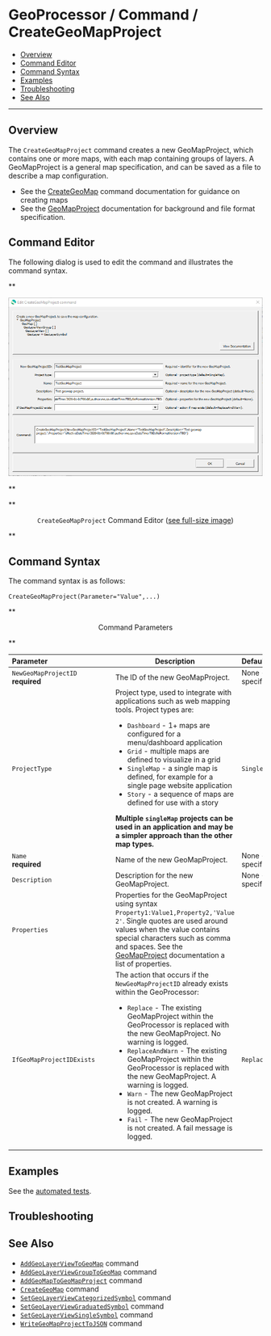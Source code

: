 # GeoProcessor / Command / CreateGeoMapProject #

*   [Overview](#overview)
*   [Command Editor](#command-editor)
*   [Command Syntax](#command-syntax)
*   [Examples](#examples)
*   [Troubleshooting](#troubleshooting)
*   [See Also](#see-also)

-------------------------

## Overview ##

The `CreateGeoMapProject` command creates a new GeoMapProject, which contains one or more maps, with each map containing groups of layers.
A GeoMapProject is a general map specification,
and can be saved as a file to describe a map configuration.

*   See the [CreateGeoMap](../CreateGeoMap/CreateGeoMap.md) command documentation for guidance on creating maps
*   See the [GeoMapProject](../../appendix-geomapproject/geomapproject.md) documentation for background and file format specification.

## Command Editor ##

The following dialog is used to edit the command and illustrates the command syntax.

**<p style="text-align: center;">
![CreateGeoMapProject](CreateGeoMapProject.png)
</p>**

**<p style="text-align: center;">
`CreateGeoMapProject` Command Editor (<a href="../CreateGeoMapProject.png">see full-size image</a>)
</p>**

## Command Syntax ##

The command syntax is as follows:

```text
CreateGeoMapProject(Parameter="Value",...)
```
**<p style="text-align: center;">
Command Parameters
</p>**

| **Parameter**&nbsp;&nbsp;&nbsp;&nbsp;&nbsp;&nbsp;&nbsp;&nbsp;&nbsp;&nbsp;&nbsp;&nbsp;&nbsp;&nbsp;&nbsp;&nbsp;&nbsp;&nbsp;&nbsp;&nbsp;&nbsp;&nbsp;&nbsp;&nbsp;&nbsp;&nbsp;&nbsp;&nbsp;&nbsp;&nbsp;&nbsp;&nbsp; | **Description** | **Default**&nbsp;&nbsp;&nbsp;&nbsp;&nbsp;&nbsp;&nbsp;&nbsp;&nbsp;&nbsp;&nbsp;&nbsp;&nbsp;&nbsp;&nbsp;&nbsp;&nbsp;&nbsp; |
| --------------|-----------------|----------------- |
| `NewGeoMapProjectID` <br> **required** | The ID of the new GeoMapProject. | None - must be specified. |
| `ProjectType` | Project type, used to integrate with applications such as web mapping tools.  Project types are:<ul><li>`Dashboard` - 1+ maps are configured for a menu/dashboard application</li><li>`Grid` - multiple maps are defined to visualize in a grid</li><li>`SingleMap` - a single map is defined, for example for a single page website application</li><li>`Story` - a sequence of maps are defined for use with a story</li></ul>**Multiple `singleMap` projects can be used in an application and may be a simpler approach than the other map types.** | `SingleMap` |
| `Name`<br>**required** | Name of the new GeoMapProject. | None - must be specified. |
| `Description` | Description for the new GeoMapProject. | None - must be specified. |
| `Properties` | Properties for the GeoMapProject using syntax `Property1:Value1,Property2,'Value 2'`.  Single quotes are used around values when the value contains special characters such as comma and spaces.  See the [GeoMapProject](../../appendix-geomapproject/geomapproject.md) documentation a list of properties. |  |
| `IfGeoMapProjectIDExists` |The action that occurs if the `NewGeoMapProjectID` already exists within the GeoProcessor:<ul><li>`Replace` - The existing GeoMapProject within the GeoProcessor is replaced with the new GeoMapProject. No warning is logged.</li><li>`ReplaceAndWarn` - The existing GeoMapProject within the GeoProcessor is replaced with the new GeoMapProject. A warning is logged.</li><li>`Warn` - The new GeoMapProject is not created. A warning is logged.</li><li>`Fail` - The new GeoMapProject is not created. A fail message is logged.</li></ul> | `Replace` | 

## Examples ##

See the [automated tests](https://github.com/OpenWaterFoundation/owf-app-geoprocessor-python-test/tree/main/test/commands/CreateGeoMapProject).

## Troubleshooting ##

## See Also ##

*   [`AddGeoLayerViewToGeoMap`](../AddGeoLayerViewToGeoMap/AddGeoLayerViewToGeoMap.md) command
*   [`AddGeoLayerViewGroupToGeoMap`](../AddGeoLayerViewGroupToGeoMap/AddGeoLayerViewGroupToGeoMap.md) command
*   [`AddGeoMapToGeoMapProject`](../AddGeoMapToGeoMapProject/AddGeoMapToGeoMapProject.md) command
*   [`CreateGeoMap`](../CreateGeoMap/CreateGeoMap.md) command
*   [`SetGeoLayerViewCategorizedSymbol`](../SetGeoLayerViewCategorizedSymbol/SetGeoLayerViewCategorizedSymbol.md) command
*   [`SetGeoLayerViewGraduatedSymbol`](../SetGeoLayerViewGraduatedSymbol/SetGeoLayerViewGraduatedSymbol.md) command
*   [`SetGeoLayerViewSingleSymbol`](../SetGeoLayerViewSingleSymbol/SetGeoLayerViewSingleSymbol.md) command
*   [`WriteGeoMapProjectToJSON`](../WriteGeoMapProjectToJSON/WriteGeoMapProjectToJSON.md) command
